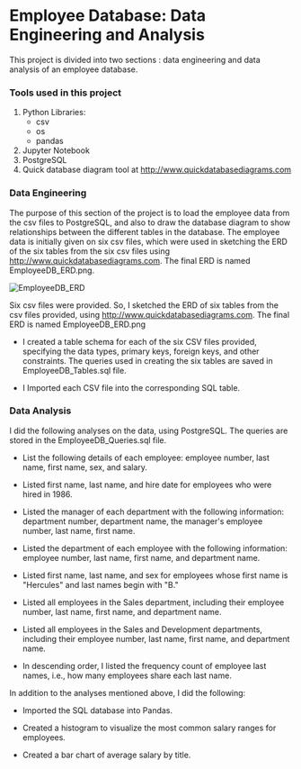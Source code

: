 # Employee Database: Data Engineering and Analysis
This project is divided into two sections : data engineering and data analysis of an employee database.

### Tools used in this project
1.  Python Libraries:
    - csv
    - os
    - pandas
2.  Jupyter Notebook
3.  PostgreSQL
4.  Quick database diagram tool at http://www.quickdatabasediagrams.com

### Data Engineering
The purpose of this section of the project is to load the employee data from the csv files to PostgreSQL, and also to draw the database diagram to show relationships between the different tables in the database. The employee data is initially given on six csv files, which were used in sketching the ERD of the six tables from the six csv files using http://www.quickdatabasediagrams.com. The final ERD is named EmployeeDB_ERD.png.



![EmployeeDB_ERD](https://user-images.githubusercontent.com/71471355/113506818-3c5bf780-9504-11eb-886c-351906c611b6.png)

Six csv files were provided. So, I sketched the ERD of six tables from the csv files provided, using http://www.quickdatabasediagrams.com.
The final ERD is named EmployeeDB_ERD.png

* I created a table schema for each of the six CSV files provided, specifying the data types, primary keys, foreign keys, and other constraints.
The queries used in creating the six tables are saved in EmployeeDB_Tables.sql file.

* I Imported each CSV file into the corresponding SQL table. 

### Data Analysis

I did the following analyses on the data, using PostgreSQL. The queries are stored in the EmployeeDB_Queries.sql file.
* List the following details of each employee: employee number, last name, first name, sex, and salary.


* Listed first name, last name, and hire date for employees who were hired in 1986.


* Listed the manager of each department with the following information: department number, department name, the manager's employee number, last name, first name.


* Listed the department of each employee with the following information: employee number, last name, first name, and department name.


* Listed first name, last name, and sex for employees whose first name is "Hercules" and last names begin with "B."


* Listed all employees in the Sales department, including their employee number, last name, first name, and department name.


* Listed all employees in the Sales and Development departments, including their employee number, last name, first name, and department name.


* In descending order, I listed the frequency count of employee last names, i.e., how many employees share each last name.

In addition to the analyses mentioned above, I did the following:

* Imported the SQL database into Pandas. 

* Created a histogram to visualize the most common salary ranges for employees.

* Created a bar chart of average salary by title.
